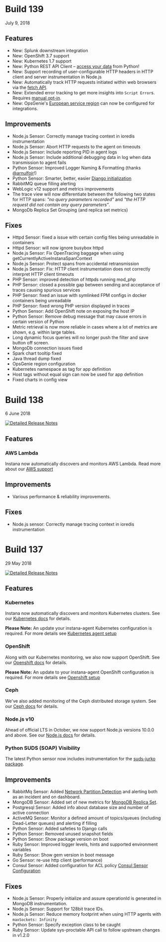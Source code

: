 # Build 139

July 9, 2018

## Features
 - New: Splunk downstream integration
 - New: OpenShift 3.7 support
 - New: Kubernetes 1.7 support
 - New: Python REST API Client – [access your data](https://github.com/instana/python-sensor/pull/52) from Python!
 - New: Support recording of user-configurable HTTP headers in HTTP client and server instrumentation in Node.js
 - New: Automatically track HTTP requests initiated within web browsers via the [fetch API](https://fetch.spec.whatwg.org/).
 - New: Extended error tracking to get more insights into `Script Error`s. Requires [manual opt-in](/products/website_monitoring/api#insights-into-script-errors).
 - New: OpsGenie's [European service region](https://docs.opsgenie.com/docs/european-service-region) can now be configured for integrations.

## Improvements
 - Node.js Sensor: Correctly manage tracing context in ioredis instrumentation
 - Node.js Sensor: Abort HTTP requests to the agent on timeouts
 - Node.js Sensor: Include reporting PID in agent logs
 - Node.js Sensor: Include additional debugging data in log when data transmission to agent fails
 - Python Sensor: Improved Logger Naming & Formatting (thanks [@arnulfojr](https://github.com/instana/python-sensor/pull/82)!)
 - Python Sensor: Smarter, better, easier [Django initialization](https://github.com/instana/python-sensor/releases/tag/0.9.0)
 - RabbitMQ queue filling alerting
 - WebLogic v12 support and metrics improvements
 - The trace view will now differentiate between the following two states for HTTP spans: *"no query parameters recorded"* and *"the HTTP request did not contain any query parameters"*.
 - MongoDb Replica Set Grouping (and replica set metrics)

## Fixes
 - Httpd Sensor: fixed a issue with certain config files being unreadable in containers
 - Httpd Sensor: will now ignore busybox httpd
 - Node.js Sensor: Fix OpenTracing baggage when using getCurrentlyActiveInstanaSpanContext
 - Node.js Sensor: Protect spans from accidental retransmission
 - Node.js Sensor: Fix: HTTP client instrumentation does not correctly interpret HTTP client timeouts
 - PHP Sensor: improved detection of httpds running mod_php
 - PHP Sensor: closed a possible gap between sending and acceptance of traces causing spurious services
 - PHP Sensor: fixed an issue with symlinked FPM configs in docker containers being unreadable
 - PHP Sensor: fixed wrong PHP version displayed in traces
 - Python Sensor: Add OpenShift note on exposing the host IP
 - Python Sensor: Remove debug message that may cause errors in certain version of Python
 - Metric retrieval is now more reliable in cases where a lot of metrics are shown, e.g. within large tables.
 - Long dynamic focus queries will no longer push the filter and save button off screen.
 - MongoDb connection issues fixed
 - Spark chart tooltip fixed
 - Java thread dump fixed
 - OpsGenie region configuration
 - Kubernetes namespace as tag for app definition
 - Host tags without equal sign can now be used for app definition
 - Fixed charts in config view

# Build 138

6 June 2018

[![Detailed Release Notes](https://img.shields.io/badge/detailed%20release%20notes-138-brightgreen.svg)](https://docs.instana.io/releases/notes/build_138/)

## Features

### AWS Lambda

Instana now automatically discovers and monitors AWS Lambda. Read more about our [AWS support](https://docs.instana.io/ecosystem/aws)

## Improvements

- Various performance & reliability improvements.

## Fixes

- Node.js sensor: Correctly manage tracing context in ioredis instrumentation


# Build 137

29 May 2018

[![Detailed Release Notes](https://img.shields.io/badge/detailed%20release%20notes-137-brightgreen.svg)](https://docs.instana.io/releases/notes/build_137/)

## Features

### Kubernetes

Instana now automatically discovers and monitors Kubernetes clusters. See our [Kubernetes docs](https://docs.instana.io/ecosystem/kubernetes/) for details.

**Please Note:** An update your instana-agent Kubernetes configuration is required. For more details see [Kubernetes agent setup](https://docs.instana.io/quick_start/agent_setup/container/kubernetes/)

### OpenShift

Along with our Kubernetes monitoring, we also now support OpenShift. See our [Openshift docs](https://docs.instana.io/ecosystem/openshift/) for details.

**Please Note:** An update to your instana-agent OpenShift configuration is required. For more details see [Openshift setup](https://docs.instana.io/quick_start/agent_setup/container/openshift/)

### Ceph

We've also added monitoring of the Ceph distributed storage system. See our [Ceph docs](https://docs.instana.io/ecosystem/ceph/) for details.

### Node.js v10

Ahead of official LTS in October, we now support Node.js versions 10.0.0 and above. See our [Node.js docs](https://docs.instana.io/ecosystem/node-js/#supported-versions) for details.

### Python SUDS (SOAP) Visibility

The latest Python sensor now includes instrumentation for the [suds-jurko package](https://pypi.org/project/suds-jurko/).

## Improvements

- RabbitMq Sensor: Added [Network Partition Detection](https://www.rabbitmq.com/partitions.html) and alerting both as an incident and on dashboard.
- MongoDB Sensor: Added set of new metrics for [MongoDB Replica Set](https://docs.mongodb.com/manual/replication/).
- Postgresql Sensor: Added info about database size and number of active connection
- ActiveMQ Sensor: Monitor a defined amount of topics/queues (including Dead-Letter queues) and alerting if filling
- Python Sensor: Added safeties to Django calls
- Python Sensor: Removed unused snapshot fields
- Python Sensor: Show package version on boot
- Ruby Sensor: Improved logger levels, hints and supported environment variables
- Ruby Sensor: Show gem version in boot message
- Go Sensor: re-use http client (performance)
- Consul Sensor: Added configuration for ACL policy [Consul Sensor Configuration](https://docs.instana.io/ecosystem/consul/#configuration)


## Fixes

- Node.js Sensor: Properly initialize and assure operationId is generated in MongoDB instrumentation.
- Node.js Sensor: Support for 128bit trace IDs.
- Node.js Sensor: Reduce memory footprint when using HTTP agents with `maxSockets: Infinity`
- Python Sensor: Specify exception class to be caught
- Ruby Sensor: Update sys-proctable API call to follow upstream changes in v1.2.0
